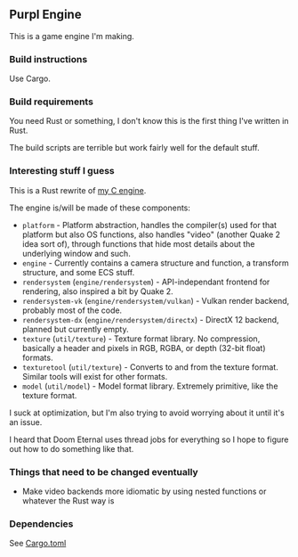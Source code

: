 ## Purpl Engine

This is a game engine I'm making.

### Build instructions

Use Cargo.

### Build requirements

You need Rust or something, I don't know this is the first thing I've written in Rust.

The build scripts are terrible but work fairly well for the default stuff.

### Interesting stuff I guess

This is a Rust rewrite of [my C engine](https://github.com/MobSlicer152/purpl-engine).

The engine is/will be made of these components:

- `platform` - Platform abstraction, handles the compiler(s) used for that platform but also OS functions,
also handles "video" (another Quake 2 idea sort of), through functions that hide most details
about the underlying window and such.
- `engine` - Currently contains a camera structure and function, a transform structure, and some ECS stuff.
- `rendersystem` (`engine/rendersystem`) - API-independant frontend for rendering, also inspired a bit by Quake 2.
- `rendersystem-vk` (`engine/rendersystem/vulkan`) - Vulkan render backend, probably most of the code.
- `rendersystem-dx` (`engine/rendersystem/directx`) - DirectX 12 backend, planned but currently empty.
- `texture` (`util/texture`) - Texture format library. No compression, basically a header and pixels in RGB, RGBA, or depth 
(32-bit float) formats.
- `texturetool` (`util/texture`) - Converts to and from the texture format. Similar tools will exist for other formats.
- `model` (`util/model`) - Model format library. Extremely primitive, like the texture format.

I suck at optimization, but I'm also trying to avoid worrying about it until it's an issue.

I heard that Doom Eternal uses thread jobs for everything so I hope to figure out how to do something like that.

### Things that need to be changed eventually

- Make video backends more idiomatic by using nested functions or whatever the Rust way is

### Dependencies

See [Cargo.toml](Cargo.toml)

